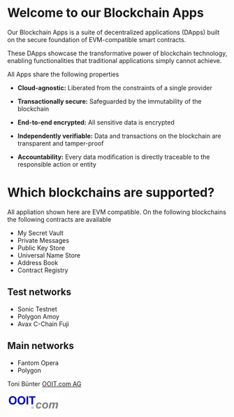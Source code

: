 
# Welcome to our Blockchain Apps



Our Blockchain Apps is a suite of decentralized applications (DApps) built on the secure foundation of EVM-compatible
smart contracts. 

These DApps showcase the transformative power of blockchain technology, enabling functionalities that
traditional applications simply cannot achieve.

All Apps share the following properties

- **Cloud-agnostic:** Liberated from the constraints of a single provider

- **Transactionally secure:**  Safeguarded by the immutability of the blockchain

- **End-to-end encrypted:** All sensitive data is encrypted

- **Independently verifiable:** Data and transactions on the blockchain are transparent and tamper-proof

- **Accountability:** Every data modification is directly traceable to the responsible action or entity

# Which blockchains are supported?

All appliation shown here are EVM compatible.
On the following blockchains the following contracts are available
- My Secret Vault
- Private Messages
- Public Key Store
- Universal Name Store
- Address Book
- Contract Registry

## Test networks

- Sonic Testnet
- Polygon Amoy
- Avax C-Chain Fuji

## Main networks

- Fantom Opera
- Polygon

Toni Bünter
[OOIT.com AG](https://www.ooit.com)

![ooit-logo-120x40.png](ooit-logo-120x40.png)
